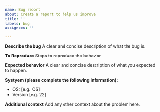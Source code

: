 ```yaml
---
name: Bug report
about: Create a report to help us improve
title: ''
labels: bug
assignees: ''

---
```


**Describe the bug**
A clear and concise description of what the bug is.

**To Reproduce**
Steps to reproduce the behavior

**Expected behavior**
A clear and concise description of what you expected to happen.

**Systyem (please complete the following information):**
 - OS: [e.g. iOS]
 - Version [e.g. 22]

**Additional context**
Add any other context about the problem here.
